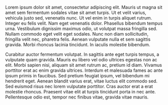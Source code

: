Lorem ipsum dolor sit amet, consectetur adipiscing elit. Mauris ut magna sit amet sem fermentum sodales vitae sit amet turpis. Ut et velit varius, vehicula justo sed, venenatis nunc. Ut vel enim in turpis aliquet rutrum. Integer eu felis velit. Nam eget venenatis dolor. Phasellus bibendum tempus urna. Vestibulum dignissim maximus odio, ut volutpat massa fringilla sed. Nullam commodo eget velit eget sodales. Nunc non diam sollicitudin, fringilla velit nec, pharetra felis. Aenean vulputate nulla et sem sagittis gravida. Morbi rhoncus lacinia tincidunt. In iaculis molestie bibendum.

Curabitur auctor fermentum volutpat. In sagittis ante eget turpis tempus, a vulputate quam gravida. Mauris eu libero vel odio ultrices egestas non ac elit. Morbi sapien nisi, aliquam sit amet rutrum ac, pretium id diam. Vivamus porttitor erat ac enim gravida ultrices. Interdum et malesuada fames ac ante ipsum primis in faucibus. Sed pretium feugiat ipsum, vel bibendum mi hendrerit eget. Aenean blandit varius erat, vitae luctus elit commodo sed. Sed euismod risus nec lorem vulputate porttitor. Cras auctor erat a erat molestie rhoncus. Praesent vitae elit at turpis tincidunt porta in nec ante. Pellentesque odio est, tempor nec finibus vitae, gravida vitae mauris.

